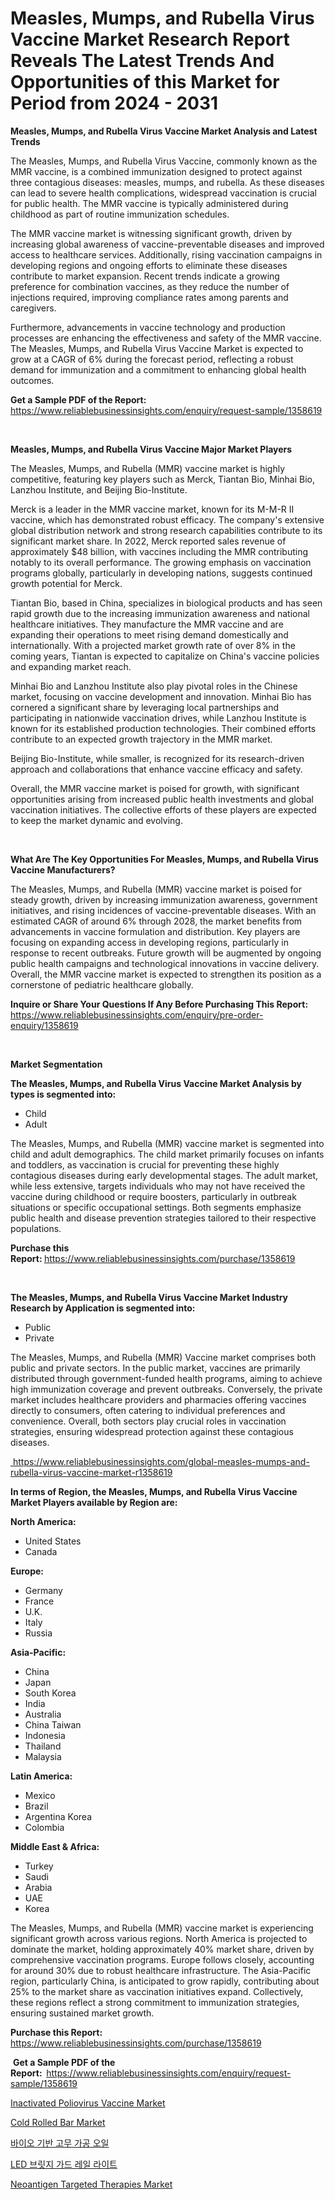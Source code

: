 <p><h1>Measles, Mumps, and Rubella Virus Vaccine Market Research Report Reveals The Latest Trends And Opportunities of this Market for Period from 2024 - 2031</h1></p><p><strong>Measles, Mumps, and Rubella Virus Vaccine Market Analysis and Latest Trends</strong></p>
<p><p>The Measles, Mumps, and Rubella Virus Vaccine, commonly known as the MMR vaccine, is a combined immunization designed to protect against three contagious diseases: measles, mumps, and rubella. As these diseases can lead to severe health complications, widespread vaccination is crucial for public health. The MMR vaccine is typically administered during childhood as part of routine immunization schedules.</p><p>The MMR vaccine market is witnessing significant growth, driven by increasing global awareness of vaccine-preventable diseases and improved access to healthcare services. Additionally, rising vaccination campaigns in developing regions and ongoing efforts to eliminate these diseases contribute to market expansion. Recent trends indicate a growing preference for combination vaccines, as they reduce the number of injections required, improving compliance rates among parents and caregivers.</p><p>Furthermore, advancements in vaccine technology and production processes are enhancing the effectiveness and safety of the MMR vaccine. The Measles, Mumps, and Rubella Virus Vaccine Market is expected to grow at a CAGR of 6% during the forecast period, reflecting a robust demand for immunization and a commitment to enhancing global health outcomes.</p></p>
<p><strong>Get a Sample PDF of the Report:&nbsp;</strong> <a href="https://www.reliablebusinessinsights.com/enquiry/request-sample/1358619">https://www.reliablebusinessinsights.com/enquiry/request-sample/1358619</a></p>
<p>&nbsp;</p>
<p><strong>Measles, Mumps, and Rubella Virus Vaccine Major Market Players</strong></p>
<p><p>The Measles, Mumps, and Rubella (MMR) vaccine market is highly competitive, featuring key players such as Merck, Tiantan Bio, Minhai Bio, Lanzhou Institute, and Beijing Bio-Institute. </p><p>Merck is a leader in the MMR vaccine market, known for its M-M-R II vaccine, which has demonstrated robust efficacy. The company's extensive global distribution network and strong research capabilities contribute to its significant market share. In 2022, Merck reported sales revenue of approximately $48 billion, with vaccines including the MMR contributing notably to its overall performance. The growing emphasis on vaccination programs globally, particularly in developing nations, suggests continued growth potential for Merck.</p><p>Tiantan Bio, based in China, specializes in biological products and has seen rapid growth due to the increasing immunization awareness and national healthcare initiatives. They manufacture the MMR vaccine and are expanding their operations to meet rising demand domestically and internationally. With a projected market growth rate of over 8% in the coming years, Tiantan is expected to capitalize on China's vaccine policies and expanding market reach.</p><p>Minhai Bio and Lanzhou Institute also play pivotal roles in the Chinese market, focusing on vaccine development and innovation. Minhai Bio has cornered a significant share by leveraging local partnerships and participating in nationwide vaccination drives, while Lanzhou Institute is known for its established production technologies. Their combined efforts contribute to an expected growth trajectory in the MMR market.</p><p>Beijing Bio-Institute, while smaller, is recognized for its research-driven approach and collaborations that enhance vaccine efficacy and safety. </p><p>Overall, the MMR vaccine market is poised for growth, with significant opportunities arising from increased public health investments and global vaccination initiatives. The collective efforts of these players are expected to keep the market dynamic and evolving.</p></p>
<p>&nbsp;</p>
<p><strong>What Are The Key Opportunities For Measles, Mumps, and Rubella Virus Vaccine Manufacturers?</strong></p>
<p><p>The Measles, Mumps, and Rubella (MMR) vaccine market is poised for steady growth, driven by increasing immunization awareness, government initiatives, and rising incidences of vaccine-preventable diseases. With an estimated CAGR of around 6% through 2028, the market benefits from advancements in vaccine formulation and distribution. Key players are focusing on expanding access in developing regions, particularly in response to recent outbreaks. Future growth will be augmented by ongoing public health campaigns and technological innovations in vaccine delivery. Overall, the MMR vaccine market is expected to strengthen its position as a cornerstone of pediatric healthcare globally.</p></p>
<p><strong>Inquire or Share Your Questions If Any Before Purchasing This Report:</strong> <a href="https://www.reliablebusinessinsights.com/enquiry/pre-order-enquiry/1358619">https://www.reliablebusinessinsights.com/enquiry/pre-order-enquiry/1358619</a></p>
<p>&nbsp;</p>
<p><strong>Market Segmentation</strong></p>
<p><strong>The Measles, Mumps, and Rubella Virus Vaccine Market Analysis by types is segmented into:</strong></p>
<p><ul><li>Child</li><li>Adult</li></ul></p>
<p><p>The Measles, Mumps, and Rubella (MMR) vaccine market is segmented into child and adult demographics. The child market primarily focuses on infants and toddlers, as vaccination is crucial for preventing these highly contagious diseases during early developmental stages. The adult market, while less extensive, targets individuals who may not have received the vaccine during childhood or require boosters, particularly in outbreak situations or specific occupational settings. Both segments emphasize public health and disease prevention strategies tailored to their respective populations.</p></p>
<p><strong>Purchase this Report:&nbsp;</strong><a href="https://www.reliablebusinessinsights.com/purchase/1358619">https://www.reliablebusinessinsights.com/purchase/1358619</a></p>
<p>&nbsp;</p>
<p><strong>The Measles, Mumps, and Rubella Virus Vaccine Market Industry Research by Application is segmented into:</strong></p>
<p><ul><li>Public</li><li>Private</li></ul></p>
<p><p>The Measles, Mumps, and Rubella (MMR) Vaccine market comprises both public and private sectors. In the public market, vaccines are primarily distributed through government-funded health programs, aiming to achieve high immunization coverage and prevent outbreaks. Conversely, the private market includes healthcare providers and pharmacies offering vaccines directly to consumers, often catering to individual preferences and convenience. Overall, both sectors play crucial roles in vaccination strategies, ensuring widespread protection against these contagious diseases.</p></p>
<p><a href="https://www.reliablebusinessinsights.com/global-measles-mumps-and-rubella-virus-vaccine-market-r1358619">&nbsp;https://www.reliablebusinessinsights.com/global-measles-mumps-and-rubella-virus-vaccine-market-r1358619</a></p>
<p><strong>In terms of Region, the Measles, Mumps, and Rubella Virus Vaccine Market Players available by Region are:</strong></p>
<p>
    <p> <strong> North America: </strong>
        <ul>
            <li>United States</li>
            <li>Canada</li>
        </ul>
        </p> 
    <p> <strong> Europe: </strong>
        <ul>
            <li>Germany</li>
            <li>France</li>
            <li>U.K.</li>
            <li>Italy</li>
            <li>Russia</li>
        </ul>
        </p> 
    <p> <strong> Asia-Pacific: </strong>
        <ul>
            <li>China</li>
            <li>Japan</li>
            <li>South Korea</li>
            <li>India</li>
            <li>Australia</li>
            <li>China Taiwan</li>
            <li>Indonesia</li>
            <li>Thailand</li>
            <li>Malaysia</li>
        </ul>
        </p> 
    <p> <strong> Latin America: </strong>
        <ul>
            <li>Mexico</li>
            <li>Brazil</li>
            <li>Argentina Korea</li>
            <li>Colombia</li>
        </ul>
        </p> 
    <p> <strong> Middle East & Africa: </strong>
        <ul>
            <li>Turkey</li>
            <li>Saudi</li>
            <li>Arabia</li>
            <li>UAE</li>
            <li>Korea</li>
        </ul>
    </p>
    </p>
<p><p>The Measles, Mumps, and Rubella (MMR) vaccine market is experiencing significant growth across various regions. North America is projected to dominate the market, holding approximately 40% market share, driven by comprehensive vaccination programs. Europe follows closely, accounting for around 30% due to robust healthcare infrastructure. The Asia-Pacific region, particularly China, is anticipated to grow rapidly, contributing about 25% to the market share as vaccination initiatives expand. Collectively, these regions reflect a strong commitment to immunization strategies, ensuring sustained market growth.</p></p>
<p><strong>Purchase this Report: </strong><a href="https://www.reliablebusinessinsights.com/purchase/1358619">https://www.reliablebusinessinsights.com/purchase/1358619</a></p>
<p>&nbsp;<strong>Get a Sample PDF of the Report:&nbsp;&nbsp;</strong><a href="https://www.reliablebusinessinsights.com/enquiry/request-sample/1358619">https://www.reliablebusinessinsights.com/enquiry/request-sample/1358619</a></p>
<p><strong></strong></p>
<p><p><a href="https://github.com/AlisaRowe24/Market-Research-Report-List-1/blob/main/inactivated-poliovirus-vaccine-market.md">Inactivated Poliovirus Vaccine Market</a></p><p><a href="https://www.linkedin.com/pulse/cold-rolled-bar-market-trends-regional-insights-forecasted-gevxe?trackingId=qNn3F3cbQY6W1BQaIV0ryw%3D%3D">Cold Rolled Bar Market</a></p><p><a href="https://medium.com/@lottiejerde2023/bio-based-rubber-processing-oil-market-%EC%9D%98-%EA%B8%80%EB%A1%9C%EB%B2%8C-%EC%8B%9C%EC%9E%A5-%EA%B0%9C%EC%9A%94%EB%8A%94-%EC%A0%84-%EC%84%B8%EA%B3%84-%EB%B0%8F-%EC%A3%BC%EC%9A%94-%EC%8B%9C%EC%9E%A5%EC%9D%98-%EC%82%B0%EC%97%85%EC%97%90-%EC%98%81%ED%96%A5%EC%9D%84-%EB%AF%B8%EC%B9%98%EB%8A%94-%EC%A3%BC%EC%9A%94-%ED%8A%B8%EB%A0%8C%EB%93%9C%EC%97%90-%EB%8C%80%ED%95%9C-%EB%8F%85%ED%8A%B9%ED%95%9C-%EA%B4%80%EC%A0%90%EC%9D%84-5e6594bcf03f">바이오 기반 고무 가공 오일</a></p><p><a href="https://medium.com/@lottiejerde2023/%EC%84%B8%EA%B3%84-led-bridge-guardrail-light-market-%EC%9D%80-2024%EC%97%90%EC%84%9C-2031%EB%A1%9C-%EC%97%B0%ED%8F%89%EA%B7%A0-%EC%A6%9D%EA%B0%80%EC%9C%A8%EC%9D%84-%EB%B3%B4%EC%9D%BC-%EA%B2%83%EC%9C%BC%EB%A1%9C-%EC%98%88%EC%83%81%EB%90%A9%EB%8B%88%EB%8B%A4-bdde1a3dc017">LED 브릿지 가드 레일 라이트</a></p><p><a href="https://www.linkedin.com/pulse/what-emerging-market-trends-neoantigen-targeted-therapies-lwlhf?trackingId=mgsLC1ajRByw%2BUsA%2B1Qe1g%3D%3D">Neoantigen Targeted Therapies Market</a></p></p>